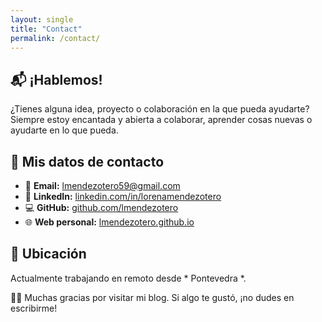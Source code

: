 ```yaml
---
layout: single
title: "Contact"
permalink: /contact/
---
```


## 📬 ¡Hablemos!

¿Tienes alguna idea, proyecto o colaboración en la que pueda ayudarte?  
Siempre estoy encantada y abierta a colaborar, aprender cosas nuevas o ayudarte en lo que pueda.


## 🏢 Mis datos de contacto

- 📧 **Email:** [lmendezotero59@gmail.com](mailto:lmendezotero59@gmail@gmail.com)
- 💼 **LinkedIn:** [linkedin.com/in/lorenamendezotero](https://www.linkedin.com/in/lorenamendezotero)
- 💻 **GitHub:** [github.com/lmendezotero](https://github.com/lmendezotero)
- 🌐 **Web personal:** [lmendezotero.github.io](https://lmendezotero.github.io/)

## 📍 Ubicación

Actualmente trabajando en remoto desde * Pontevedra *.  



🙏🏻 Muchas gracias por visitar mi blog. Si algo te gustó, ¡no dudes en escribirme!
